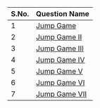 S.No. | Question Name |
------|---------------|
1 | [Jump Game](https://leetcode.com/problems/jump-game/) 
2 | [Jump Game II](https://leetcode.com/problems/jump-game-ii/) 
3 | [Jump Game III](https://leetcode.com/problems/jump-game-iii/) 
4 | [Jump Game IV](https://leetcode.com/problems/jump-game-iv/) 
5 | [Jump Game V](https://leetcode.com/problems/jump-game-v/) 
6 | [Jump Game VI](https://leetcode.com/problems/jump-game-vi/) 
7 | [Jump Game VII](https://leetcode.com/problems/jump-game-vii/) 
